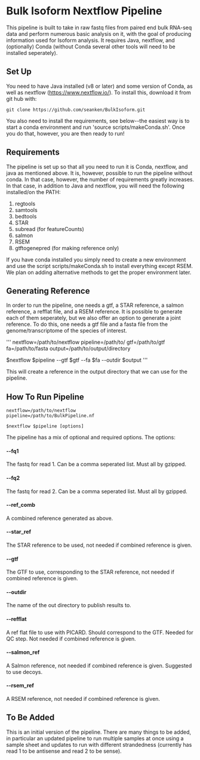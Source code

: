 # Bulk Isoform Nextflow Pipeline

This pipeline is built to take in raw fastq files from paired end bulk RNA-seq data and perform numerous basic analysis on it, with the goal of producing information used for Isoform analysis. It requires Java, nextflow, and (optionally) Conda (without Conda several other tools will need to be installed seperately). 

## Set Up

You need to have Java installed (v8 or later) and some version of Conda, as well as nextflow (https://www.nextflow.io/). To install this, download it from git hub with:
```
git clone https://github.com/seanken/BulkIsoform.git
```

You also need to install the requirements, see below--the easiest way is to start a conda environment and run 'source scripts/makeConda.sh'. Once you do that, however, you are then ready to run!


## Requirements

The pipeline is set up so that all you need to run it is Conda, nextflow, and java as mentioned above. It is, however, possible to run the pipeline without conda. In that case, however, the number of requirements greatly increases. In that case, in addition to Java and nextflow, you will need the following installed/on the PATH:
1) regtools 
2) samtools
3) bedtools
4) STAR
5) subread (for featureCounts)
6) salmon
7) RSEM
8) gtftogenepred (for making reference only)

If you have conda installed you simply need to create a new environment and use the script scripts/makeConda.sh to install everything except RSEM. We plan on adding alternative methods to get the proper environment later.

## Generating Reference

In order to run the pipeline, one needs a gtf, a STAR reference, a salmon reference, a refflat file, and a RSEM reference. It is possible to generate each of them seperately, but we also offer an option to generate a joint reference. To do this, one needs a gtf file and a fasta file from the genome/transcriptome of the species of interest. 

'''
nextflow=/path/to/nextflow
pipeline=/path/to/
gtf=/path/to/gtf
fa=/path/to/fasta
output=/path/to/output/directory

$nextflow $pipeline --gtf $gtf --fa $fa --outdir $output
'''

This will create a reference in the output directory that we can use for the pipeline.

## How To Run Pipeline

```
nextflow=/path/to/nextflow
pipeline=/path/to/BulkPipeline.nf

$nextflow $pipeline [options]
```

The pipeline has a mix of optional and required options. The options:

#### --fq1 
The fastq for read 1. Can be a comma seperated list. Must all by gzipped.
#### --fq2 
The fastq for read 2. Can be a comma seperated list. Must all by gzipped.
#### --ref_comb
A combined reference generated as above.
#### --star_ref 
The STAR reference to be used, not needed if combined reference is given.
#### --gtf 
The GTF to use, corresponding to the STAR reference, not needed if combined reference is given.
#### --outdir 
The name of the out directory to publish results to.
#### --refflat 
A ref flat file to use with PICARD. Should correspond to the GTF. Needed for QC step. Not needed if combined reference is given.
#### --salmon_ref
A Salmon reference, not needed if combined reference is given. Suggested to use decoys.
#### --rsem_ref
A RSEM reference, not needed if combined reference is given.

## To Be Added

This is an initial version of the pipeline. There are many things to be added, in particular an updated pipeline to run multiple samples at once using a sample sheet and updates to run with different strandedness (currently has read 1 to be antisense and read 2 to be sense).
